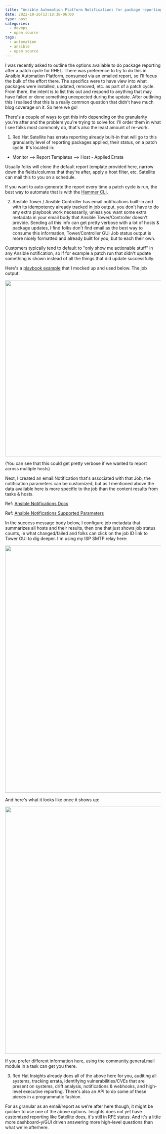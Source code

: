 ```yaml
---
title: "Ansible Automation Platform Notifications for package reporting"
date: 2022-10-26T13:18:38-06:00
type: post
categories:
  - devops
  - open source
tags:
  - automation
  - ansible
  - open source
---
```


I was recently asked to outline the options available to do package reporting after a patch cycle for RHEL. There was preference to try to do this in Ansible Automation Platform, consumed via an emailed report, so I'll focus the bulk of the effort there. The specifics were to have view into what packages were installed, updated, removed, etc. as part of a patch cycle. From there, the intent is to list this out and respond to anything that may have failed or done something unexpected during the update. After outlining this I realised that this is a really common question that didn't have much blog coverage on it. So here we go!


There's a couple of ways to get this info depending on the granularity you're after and the problem you're trying to solve for. I'll order them in what I see folks most commonly do, that's also the least amount of re-work.


1. Red Hat Satellite has errata reporting already built-in that will go to this granularity level of reporting packages applied, their status, on a patch cycle. It's located in:

* Monitor --> Report Templates --> Host - Applied Errata

Usually folks will clone the default report template provided here, narrow down the fields/columns that they're after, apply a host filter, etc.  Satellite can mail this to you on a schedule.

If you want to auto-generate the report every time a patch cycle is run, the best way to automate that is with the [Hammer CLI][1].


2. Ansible Tower / Ansible Controller has email notifications built-in and with its idempotency already tracked in job output, you don't have to do any extra playbook work necessarily, unless you want some extra metadata in your email body that Ansible Tower/Controller doesn't provide. Sending all this info can get pretty verbose with a lot of hosts & package updates, I find folks don't find email as the best way to consume this information, Tower/Controller GUI Job status output is more nicely formatted and already built for you, but to each their own.

Customers typically tend to default to "only show me actionable stuff" in any Ansible notification, so if for example a patch run that didn't update something is shown instead of all the things that did update successfully.

Here's a [playbook example][2] that I mocked up and used below. The job output:

[<img class="size-large wp-image-822" src="https://calgaryrhce.ca/wp-content/uploads/2022/10/note1.png" alt="" width="1024" height="570" srcset="https://calgaryrhce.ca/wp-content/uploads/2022/10/note1.png 1024w, https://calgaryrhce.ca/wp-content/uploads/2022/10/note1.png 300w, https://calgaryrhce.ca/wp-content/uploads/2022/10/note1.png 768w, https://calgaryrhce.ca/wp-content/uploads/2022/10/note1.png 1361w" sizes="(max-width: 1024px) 100vw, 1024px" />][3]

(You can see that this could get pretty verbose if we wanted to report across multiple hosts)


Next, I created an email Notification that's associated with that Job, the notification parameters can be customized, but as I mentioned above the data available here is more specific to the job than the content results from tasks & hosts.

Ref: [Ansible Notifications Docs][4]

Ref: [Ansible Notifications Supported Parameters][5]

In the success message body below, I configure job metadata that summarizes all hosts and their results, then one that just shows job status counts, ie what changed/failed and folks can click on the job ID link to Tower GUI to dig deeper. I'm using my ISP SMTP relay here:


[<img class="size-large wp-image-822" src="https://calgaryrhce.ca/wp-content/uploads/2022/10/note2.png" alt="" width="1526" height="800" srcset="https://calgaryrhce.ca/wp-content/uploads/2022/10/note2.png 1526w, https://calgaryrhce.ca/wp-content/uploads/2022/10/note2.png 300w, https://calgaryrhce.ca/wp-content/uploads/2022/10/note2.png 768w, https://calgaryrhce.ca/wp-content/uploads/2022/10/note2.png 1361w" sizes="(max-width: 1526px) 100vw, 1526px" />][6]

And here's what it looks like once it shows up:

[<img class="size-large wp-image-822" src="https://calgaryrhce.ca/wp-content/uploads/2022/10/note2.png" alt="" width="1526" height="800" srcset="https://calgaryrhce.ca/wp-content/uploads/2022/10/note2.png 1526w, https://calgaryrhce.ca/wp-content/uploads/2022/10/note2.png 300w, https://calgaryrhce.ca/wp-content/uploads/2022/10/note2.png 768w, https://calgaryrhce.ca/wp-content/uploads/2022/10/note2.png 1361w" sizes="(max-width: 1526px) 100vw, 1526px" />][7]


If you prefer different information here, using the community.general.mail module in a task can get you there.


3. Red Hat Insights already does all of the above here for you, auditing all systems, tracking errata, identifying vulnerabilities/CVEs that are present on systems, drift analysis, notifications & webhooks, and high-level executive reporting. There's also an API to do some of these pieces in a programmatic fashion.

For as granular as an email/report as we're after here though, it might be quicker to use one of the above options. Insights does not yet have customized reporting like Satellite does, it's still in RFE status. And it's a little more dashboard-y/GUI driven answering more high-level questions than what we're afterhere.



[1]: https://access.redhat.com/documentation/en-us/red_hat_satellite/6.11/html-single/managing_hosts/index#Generating_Host_Monitoring_Reports_managing-hosts
[2]: https://github.com/aludwar/ansible/blob/master/dnf-report.yml
[3]: https://calgaryrhce.ca/wp-content/uploads/2022/10/note1.png
[4]: https://docs.ansible.com/automation-controller/latest/html/userguide/notifications.html
[5]: https://docs.ansible.com/automation-controller/latest/html/userguide/notification_parameters_supported.html#ir-notifications-reference
[6]: https://calgaryrhce.ca/wp-content/uploads/2022/10/note2.png
[7]: https://calgaryrhce.ca/wp-content/uploads/2022/10/note3.png
